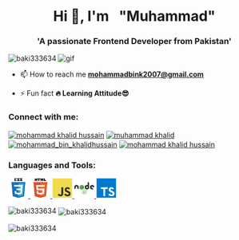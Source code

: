 <h1 align="center">Hi 👋, I'm &nbsp; "Muhammad"</h1>
<h3 align="center">'A passionate Frontend Developer from Pakistan'</h3>
<img align="right" alt="gif" width="405" src="https://www.google.com/url?sa=i&url=https%3A%2F%2Fgithub.com%2Frudrabarad%2FGifs&psig=AOvVaw17PaQVzA
zWZPKTQxD8O9aW&ust=1744743686408000&source=images&cd=vfe&opi=89978449&ved=0CBMQjRxqFwoTCOiejPCa2IwDFQAAAAAdAAAAABAJ">

<p align="left"> <img src=" https://user-images.githubusercontent..." alt="baki333634" /> </p>

- 📫 How to reach me **mohammadbink2007@gmail.com**

- ⚡ Fun fact **🔥 Learning Attitude😎**

<h3 align="left">Connect with me:</h3>
<p align="left">
<a href="https://linkedin.com/in/mohammad khalid hussain" target="blank"><img align="center" src="https://raw.githubusercontent.com/rahuldkjain/github-profile-readme-generator/master/src/images/icons/Social/linked-in-alt.svg" alt="mohammad khalid hussain" height="30" width="40" /></a>
<a href="https://fb.com/muhammad khalid" target="blank"><img align="center" src="https://raw.githubusercontent.com/rahuldkjain/github-profile-readme-generator/master/src/images/icons/Social/facebook.svg" alt="muhammad khalid" height="30" width="40" /></a>
<a href="https://instagram.com/mohammad_bin_khalidhussain" target="blank"><img align="center" src="https://raw.githubusercontent.com/rahuldkjain/github-profile-readme-generator/master/src/images/icons/Social/instagram.svg" alt="mohammad_bin_khalidhussain" height="30" width="40" /></a>
<a href="https://www.youtube.com/c/mohammad khalid hussain" target="blank"><img align="center" src="https://raw.githubusercontent.com/rahuldkjain/github-profile-readme-generator/master/src/images/icons/Social/youtube.svg" alt="mohammad khalid hussain" height="30" width="40" /></a>
</p>

<h3 align="left">Languages and Tools:</h3>
<p align="left"> <a href="https://www.w3schools.com/css/" target="_blank" rel="noreferrer"> <img src="https://raw.githubusercontent.com/devicons/devicon/master/icons/css3/css3-original-wordmark.svg" alt="css3" width="40" height="40"/> </a> <a href="https://www.w3.org/html/" target="_blank" rel="noreferrer"> <img src="https://raw.githubusercontent.com/devicons/devicon/master/icons/html5/html5-original-wordmark.svg" alt="html5" width="40" height="40"/> </a> <a href="https://developer.mozilla.org/en-US/docs/Web/JavaScript" target="_blank" rel="noreferrer"> <img src="https://raw.githubusercontent.com/devicons/devicon/master/icons/javascript/javascript-original.svg" alt="javascript" width="40" height="40"/> </a> <a href="https://nodejs.org" target="_blank" rel="noreferrer"> <img src="https://raw.githubusercontent.com/devicons/devicon/master/icons/nodejs/nodejs-original-wordmark.svg" alt="nodejs" width="40" height="40"/> </a> <a href="https://www.typescriptlang.org/" target="_blank" rel="noreferrer"> <img src="https://raw.githubusercontent.com/devicons/devicon/master/icons/typescript/typescript-original.svg" alt="typescript" width="40" height="40"/> </a> </p>

<p><img align="left" src="https://github-readme-stats.vercel.app/api/top-langs?username=baki333634&show_icons=true&locale=en&layout=compact" alt="baki333634" /></p>

<p>&nbsp;<img align="center" src="https://github-readme-stats.vercel.app/api?username=baki333634&show_icons=true&locale=en" alt="baki333634" /></p>

<p><img align="center" src="https://github-readme-streak-stats.herokuapp.com/?user=baki333634&" alt="baki333634" /></p>
